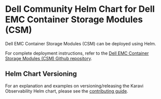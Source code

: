 <!--
Copyright (c) 2021 Dell Inc., or its subsidiaries. All Rights Reserved.

Licensed under the Apache License, Version 2.0 (the "License");
you may not use this file except in compliance with the License.
You may obtain a copy of the License at

    http://www.apache.org/licenses/LICENSE-2.0
-->

# Dell Community Helm Chart for Dell EMC Container Storage Modules (CSM)

Dell EMC Container Storage Modules (CSM) can be deployed using Helm.

For complete deployment instructions, refer to the [Dell EMC Container Storage Modules (CSM) Github repository](https://github.com/dell/csm).

## Helm Chart Versioning

For an explanation and examples on versioning/releasing the Karavi Observability Helm chart, please see the [contributing guide](../../docs/CONTRIBUTING.md#helm-chart-release-strategy).
